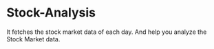 # Stock-Analysis
It fetches the stock market data of each day. And help you analyze the Stock Market data. 
